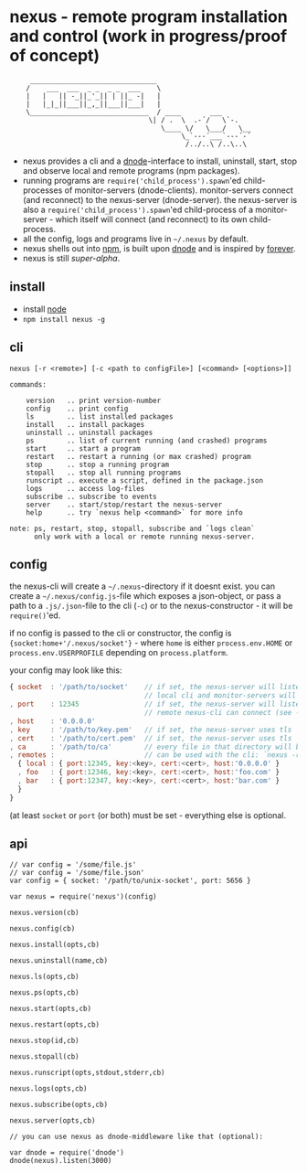 # nexus - remote program installation and control (work in progress/proof of concept)

         _______________________________
        /    ___  ___  _ _  _ _  ___    \
        |   |   || -_||_'_|| | ||_ -|   |
        |   |_|_||___||_,_||___||___|   |
        \_____________________________  / ____       ___
                                      \| / .  \  .-´/   \`-.
                                         \____ \/   \___/   \__
                                              \_`---´___`---´-´
                                               /../..\ /..\..\

* nexus provides a cli and a [dnode]-interface to install, uninstall, start, 
  stop and observe local and remote programs (npm packages).
* running programs are `require('child_process').spawn`'ed child-processes of
  monitor-servers (dnode-clients). monitor-servers connect (and reconnect) to
  the nexus-server (dnode-server). the nexus-server is also a
  `require('child_process').spawn`'ed child-process of a monitor-server -
  which itself will connect (and reconnect) to its own child-process.
* all the config, logs and programs live in `~/.nexus` by default.
* nexus shells out into [npm], is built upon [dnode] and is inspired by 
  [forever].
* nexus is still *super-alpha*.

[dnode]: https://github.com/substack/dnode
[forever]: https://github.com/nodejitsu/forever
[node]: http://nodejs.org
[npm]: https://npmjs.org

## install

* install [node]
* `npm install nexus -g`

## cli

```
nexus [-r <remote>] [-c <path to configFile>] [<command> [<options>]]

commands:

    version   .. print version-number
    config    .. print config
    ls        .. list installed packages
    install   .. install packages
    uninstall .. uninstall packages
    ps        .. list of current running (and crashed) programs
    start     .. start a program
    restart   .. restart a running (or max crashed) program
    stop      .. stop a running program
    stopall   .. stop all running programs
    runscript .. execute a script, defined in the package.json
    logs      .. access log-files
    subscribe .. subscribe to events
    server    .. start/stop/restart the nexus-server
    help      .. try `nexus help <command>` for more info

note: ps, restart, stop, stopall, subscribe and `logs clean`
      only work with a local or remote running nexus-server.
```

## config

the nexus-cli will create a `~/.nexus`-directory if it doesnt exist. you can
create a `~/.nexus/config.js`-file which exposes a json-object, or pass a 
path to a `.js/.json`-file to the cli (`-c`) or to the nexus-constructor - it 
will be `require()`'ed.

if no config is passed to the cli or constructor, the config is 
`{socket:home+'/.nexus/socket'}` - where `home` is either 
`process.env.HOME` or `process.env.USERPROFILE` depending on `process.platform`.

your config may look like this: 
``` javascript
{ socket  : '/path/to/socket'    // if set, the nexus-server will listen on that UNIX-socket
                                 // local cli and monitor-servers will connect to it
, port    : 12345                // if set, the nexus-server will listen on that port
                                 // remote nexus-cli can connect (see -r option)
, host    : '0.0.0.0'          
, key     : '/path/to/key.pem'   // if set, the nexus-server uses tls
, cert    : '/path/to/cert.pem'  // if set, the nexus-server uses tls
, ca      : '/path/to/ca'        // every file in that directory will be read into the ca
, remotes :                      // can be used with the cli: `nexus -r foo ps`
  { local : { port:12345, key:<key>, cert:<cert>, host:'0.0.0.0' }
  , foo   : { port:12346, key:<key>, cert:<cert>, host:'foo.com' }
  , bar   : { port:12347, key:<key>, cert:<cert>, host:'bar.com' }
  }
} 
```
(at least `socket` or `port` (or both) must be set - everything else is 
optional.

## api

```
// var config = '/some/file.js' 
// var config = '/some/file.json'
var config = { socket: '/path/to/unix-socket', port: 5656 }
  
var nexus = require('nexus')(config)

nexus.version(cb)

nexus.config(cb)

nexus.install(opts,cb)

nexus.uninstall(name,cb)

nexus.ls(opts,cb)

nexus.ps(opts,cb)

nexus.start(opts,cb)

nexus.restart(opts,cb)

nexus.stop(id,cb)

nexus.stopall(cb)

nexus.runscript(opts,stdout,stderr,cb)

nexus.logs(opts,cb)

nexus.subscribe(opts,cb)

nexus.server(opts,cb)

// you can use nexus as dnode-middleware like that (optional):

var dnode = require('dnode')
dnode(nexus).listen(3000)
```

